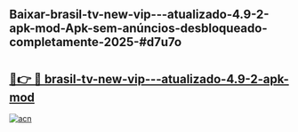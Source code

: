 ## Baixar-brasil-tv-new-vip---atualizado-4.9-2-apk-mod-Apk-sem-anúncios-desbloqueado-completamente-2025-#d7u7o

# <h2><a href="https://ainizakaria.my?title=brasil-tv-new-vip---atualizado-4.9-2-apk-mod&ref=20M">🔗👉 🔴 brasil-tv-new-vip---atualizado-4.9-2-apk-mod</a></h2>

[![acn](https://github.com/user-attachments/assets/0f9c940e-d8b0-45ae-aac7-cd30a18b3e1c)](https://ainizakaria.my?title=brasil-tv-new-vip---atualizado-4.9-2-apk-mod&ref=20M)

